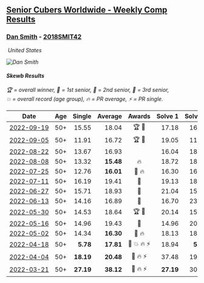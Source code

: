 <style>table {white-space: nowrap;}</style>
<link rel="stylesheet" type="text/css" href="/scw-comp/css/flags.css" />

## [Senior Cubers Worldwide - Weekly Comp Results](/scw-comp/results/)
### [Dan Smith](README.md) - [2018SMIT42](https://www.worldcubeassociation.org/persons/2018SMIT42?event=skewb)

<i class="flag flag-US" />&nbsp;United States

![Dan Smith](1570678334.png)

#### Skewb Results

<span style="white-space: nowrap;">🏆 = overall winner</span>, <span style="white-space: nowrap;">🥇 = 1st senior</span>, <span style="white-space: nowrap;">🥈 = 2nd senior</span>, <span style="white-space: nowrap;">🥉 = 3rd senior</span>, <span style="white-space: nowrap;">💥 = overall record (age group)</span>, <span style="white-space: nowrap;">🔥 = PR average</span>, <span style="white-space: nowrap;">⚡ = PR single</span>.

| Date | Age | Single | Average | Awards | Solve 1 | Solve 2 | Solve 3 | Solve 4 | Solve 5 | Video |
| :--: | :--: | --: | --: | :--: | --: | --: | --: | --: | --: | :-- |
| [2022-09-19](../../results/2022-09-19/skewb.md) | 50+ | 15.55 | 18.04 | 🏆 🥇 | 17.18 | 16.84 | 15.55 | 32.70 | 20.09 | [Desktop](https://www.facebook.com/events/622543946125717/permalink/627750292271749) / [Mobile](https://m.facebook.com/events/622543946125717?view=permalink&id=627750292271749) |
| [2022-09-05](../../results/2022-09-05/skewb.md) | 50+ | 11.91 | 16.72 | 🏆 🥇 | 19.05 | 11.91 | 15.94 | 16.22 | 18.00 | [Desktop](https://www.facebook.com/events/476554570981315/permalink/486939189942853) / [Mobile](https://m.facebook.com/events/476554570981315?view=permalink&id=486939189942853) |
| [2022-08-22](../../results/2022-08-22/skewb.md) | 50+ | 13.67 | 16.93 |  | 16.04 | 18.70 | 13.67 | 17.84 | 16.92 | [Desktop](https://www.facebook.com/events/476554570981315/permalink/483445146958924) / [Mobile](https://m.facebook.com/events/476554570981315?view=permalink&id=483445146958924) |
| [2022-08-08](../../results/2022-08-08/skewb.md) | 50+ | 13.32 | **15.48** | 🔥 | 18.72 | 18.91 | 13.32 | 13.34 | 14.38 | [Desktop](https://www.facebook.com/events/1202320373645710/permalink/1204543590090055) / [Mobile](https://m.facebook.com/events/1202320373645710?view=permalink&id=1204543590090055) |
| [2022-07-25](../../results/2022-07-25/skewb.md) | 50+ | 12.76 | **16.01** | 🥉 🔥 | 16.30 | 16.00 | 15.72 | 23.27 | 12.76 | [Desktop](https://www.facebook.com/events/587016656266234/permalink/594322492202317) / [Mobile](https://m.facebook.com/events/587016656266234?view=permalink&id=594322492202317) |
| [2022-07-11](../../results/2022-07-11/skewb.md) | 50+ | 16.19 | 19.41 | 🥈 | 19.13 | 18.45 | 20.65 | 32.95 | 16.19 | [Desktop](https://www.facebook.com/events/1077792383124606/permalink/1086758255561352) / [Mobile](https://m.facebook.com/events/1077792383124606?view=permalink&id=1086758255561352) |
| [2022-06-27](../../results/2022-06-27/skewb.md) | 50+ | 15.71 | 18.93 | 🥈 | 21.04 | 15.71 | 21.15 | 17.45 | 18.31 | [Desktop](https://www.facebook.com/events/3239186643032731/permalink/3249715401979855) / [Mobile](https://m.facebook.com/events/3239186643032731?view=permalink&id=3249715401979855) |
| [2022-06-13](../../results/2022-06-13/skewb.md) | 50+ | 14.16 | 16.89 | 🥈 | 16.70 | 23.93 | 18.79 | 15.19 | 14.16 | [Desktop](https://www.facebook.com/events/1002774037090769/permalink/1010075526360620) / [Mobile](https://m.facebook.com/events/1002774037090769?view=permalink&id=1010075526360620) |
| [2022-05-30](../../results/2022-05-30/skewb.md) | 50+ | 14.53 | 18.64 | 🏆 🥇 | 20.14 | 15.16 | 39.06 | 14.53 | 20.63 | [Desktop](https://www.facebook.com/events/484172023479011/permalink/492589625970584) / [Mobile](https://m.facebook.com/events/484172023479011?view=permalink&id=492589625970584) |
| [2022-05-16](../../results/2022-05-16/skewb.md) | 50+ | 14.96 | 19.43 | 🥈 | 14.96 | 20.86 | 19.33 | 19.67 | 19.29 | [Desktop](https://www.facebook.com/events/1452905775152133/permalink/1462546574188053) / [Mobile](https://m.facebook.com/events/1452905775152133?view=permalink&id=1462546574188053) |
| [2022-05-02](../../results/2022-05-02/skewb.md) | 50+ | 14.34 | **16.30** | 🥉 🔥 | 18.13 | 18.93 | 14.34 | 15.30 | 15.46 | [Desktop](https://www.facebook.com/events/3199116787026413/permalink/3208719639399461) / [Mobile](https://m.facebook.com/events/3199116787026413?view=permalink&id=3208719639399461) |
| [2022-04-18](../../results/2022-04-18/skewb.md) | 50+ | **5.78** | **17.81** | 🥈 💥 🔥 ⚡ | 18.94 | **5.78** | 16.57 | 25.15 | 17.93 | [Desktop](https://www.facebook.com/events/566110581332467/permalink/570053347604857) / [Mobile](https://m.facebook.com/events/566110581332467?view=permalink&id=570053347604857) |
| [2022-04-04](../../results/2022-04-04/skewb.md) | 50+ | **18.19** | **20.48** | 🥉 🔥 ⚡ | 37.48 | 19.04 | 20.68 | 21.73 | **18.19** | [Desktop](https://www.facebook.com/events/1171138513621623/permalink/1179496442785830) / [Mobile](https://m.facebook.com/events/1171138513621623?view=permalink&id=1179496442785830) |
| [2022-03-21](../../results/2022-03-21/skewb.md) | 50+ | **27.19** | **38.12** | 🥉 🔥 ⚡ | **27.19** | 30.63 | 27.42 | 1:15.48 | 56.31 | [Desktop](https://www.facebook.com/events/525463282272711/permalink/534504681368571) / [Mobile](https://m.facebook.com/events/525463282272711?view=permalink&id=534504681368571) |


<!-- Global site tag (gtag.js) - Google Analytics -->
<script async src="https://www.googletagmanager.com/gtag/js?id=UA-86348435-3"></script>
<script>window.dataLayer = window.dataLayer || []; function gtag() {dataLayer.push(arguments);} gtag('js', new Date()); gtag('config', 'UA-86348435-3');</script>

